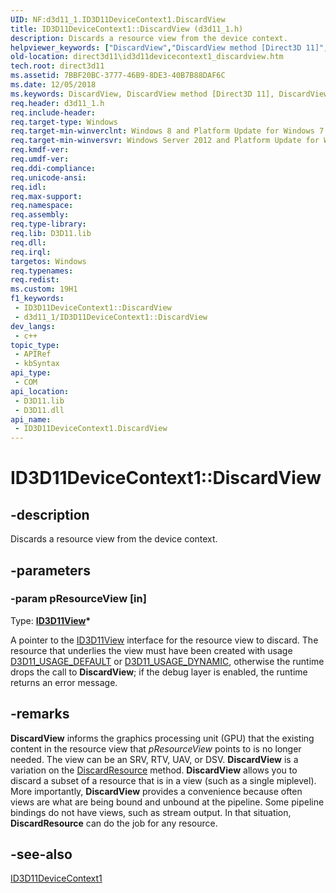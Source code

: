 ```yaml
---
UID: NF:d3d11_1.ID3D11DeviceContext1.DiscardView
title: ID3D11DeviceContext1::DiscardView (d3d11_1.h)
description: Discards a resource view from the device context.
helpviewer_keywords: ["DiscardView","DiscardView method [Direct3D 11]","DiscardView method [Direct3D 11]","ID3D11DeviceContext1 interface","ID3D11DeviceContext1 interface [Direct3D 11]","DiscardView method","ID3D11DeviceContext1.DiscardView","ID3D11DeviceContext1::DiscardView","d3d11_1/ID3D11DeviceContext1::DiscardView","direct3d11.id3d11devicecontext1_discardview"]
old-location: direct3d11\id3d11devicecontext1_discardview.htm
tech.root: direct3d11
ms.assetid: 7BBF20BC-3777-46B9-8DE3-40B7B88DAF6C
ms.date: 12/05/2018
ms.keywords: DiscardView, DiscardView method [Direct3D 11], DiscardView method [Direct3D 11],ID3D11DeviceContext1 interface, ID3D11DeviceContext1 interface [Direct3D 11],DiscardView method, ID3D11DeviceContext1.DiscardView, ID3D11DeviceContext1::DiscardView, d3d11_1/ID3D11DeviceContext1::DiscardView, direct3d11.id3d11devicecontext1_discardview
req.header: d3d11_1.h
req.include-header: 
req.target-type: Windows
req.target-min-winverclnt: Windows 8 and Platform Update for Windows 7 [desktop apps \| UWP apps]
req.target-min-winversvr: Windows Server 2012 and Platform Update for Windows Server 2008 R2 [desktop apps \| UWP apps]
req.kmdf-ver: 
req.umdf-ver: 
req.ddi-compliance: 
req.unicode-ansi: 
req.idl: 
req.max-support: 
req.namespace: 
req.assembly: 
req.type-library: 
req.lib: D3D11.lib
req.dll: 
req.irql: 
targetos: Windows
req.typenames: 
req.redist: 
ms.custom: 19H1
f1_keywords:
 - ID3D11DeviceContext1::DiscardView
 - d3d11_1/ID3D11DeviceContext1::DiscardView
dev_langs:
 - c++
topic_type:
 - APIRef
 - kbSyntax
api_type:
 - COM
api_location:
 - D3D11.lib
 - D3D11.dll
api_name:
 - ID3D11DeviceContext1.DiscardView
---
```


# ID3D11DeviceContext1::DiscardView


## -description

Discards a resource view from the device context.

## -parameters

### -param pResourceView [in]

Type: <b><a href="https://docs.microsoft.com/windows/desktop/api/d3d11/nn-d3d11-id3d11view">ID3D11View</a>*</b>

A pointer to the <a href="https://docs.microsoft.com/windows/desktop/api/d3d11/nn-d3d11-id3d11view">ID3D11View</a> interface for the resource view to discard. The resource that underlies the view must have been created with usage <a href="https://docs.microsoft.com/windows/desktop/api/d3d11/ne-d3d11-d3d11_usage">D3D11_USAGE_DEFAULT</a> or <a href="https://docs.microsoft.com/windows/desktop/api/d3d11/ne-d3d11-d3d11_usage">D3D11_USAGE_DYNAMIC</a>, otherwise the runtime drops the call to <b>DiscardView</b>; if the debug layer is enabled, the runtime returns an error message.

## -remarks

<b>DiscardView</b> informs the graphics processing unit (GPU) that the existing content in the resource view that <i>pResourceView</i> points to is no longer needed.  The view can be an SRV, RTV, UAV, or DSV.  <b>DiscardView</b> is a variation on the <a href="https://docs.microsoft.com/windows/desktop/api/d3d11_1/nf-d3d11_1-id3d11devicecontext1-discardresource">DiscardResource</a> method.  <b>DiscardView</b> allows you to discard a subset of a resource that is in a view (such as a single miplevel).  More importantly, <b>DiscardView</b> provides a convenience because often views are what are being bound and unbound at the pipeline.  Some pipeline bindings do not have views, such as stream output.  In that situation, <b>DiscardResource</b> can do the job for any resource.

## -see-also

<a href="https://docs.microsoft.com/windows/desktop/api/d3d11_1/nn-d3d11_1-id3d11devicecontext1">ID3D11DeviceContext1</a>

